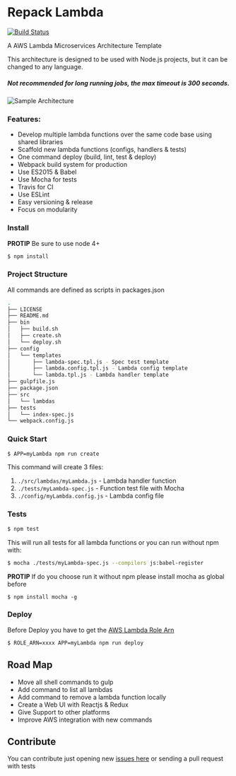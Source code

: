 # Repack Lambda
[![Build Status](https://travis-ci.org/dbuarque/repack-lambda.svg?branch=master)](https://travis-ci.org/dbuarque/repack-lambda)

A AWS Lambda Microservices Architecture Template

This architecture is designed to be used with Node.js projects, but it can be changed to any language. 

##### Not recommended for long running jobs, the max timeout is 300 seconds.

![Sample Architecture](http://i.imgur.com/SMjfQjC.png)

### Features:

* Develop multiple lambda functions over the same code base using shared libraries
* Scaffold new lambda functions (configs, handlers & tests)
* One command deploy (build, lint, test & deploy)
* Webpack build system for production
* Use ES2015 & Babel
* Use Mocha for tests
* Travis for CI 
* Use ESLint
* Easy versioning & release
* Focus on modularity

### Install

**PROTIP** Be sure to use node 4+ 

```bash
$ npm install
```


### Project Structure

All commands are defined as scripts in packages.json

```bash
.
├── LICENSE
├── README.md
├── bin
│   ├── build.sh
│   ├── create.sh
│   └── deploy.sh
├── config
│   └── templates
│       ├── lambda-spec.tpl.js - Spec test template
│       ├── lambda.config.tpl.js - Lambda config template
│       └── lambda.tpl.js - Lambda handler template
├── gulpfile.js
├── package.json
├── src
│   └── lambdas
├── tests
│   └── index-spec.js
└── webpack.config.js
```

### Quick Start

```bash
$ APP=myLambda npm run create
```
This command will create 3 files:

1. `./src/lambdas/myLambda.js` - Lambda handler function
2. `./tests/myLambda-spec.js` - Function test file with Mocha
3. `./config/myLambda.config.js` - Lambda config file

### Tests
```bash
$ npm test
```

This will run all tests for all lambda functions or you can run without npm with:
 
```bash
$ mocha ./tests/myLambda-spec.js --compilers js:babel-register
```

**PROTIP** If do you choose run it without npm please install mocha as global before 
```
$ npm install mocha -g
``` 

### Deploy
Before Deploy you have to get the [AWS Lambda Role Arn](http://docs.aws.amazon.com/lambda/latest/dg/intro-permission-model.html)
```bash
$ ROLE_ARN=xxxx APP=myLambda npm run deploy
```

## Road Map

* Move all shell commands to gulp
* Add command to list all lambdas
* Add command to remove a lambda function locally
* Create a Web UI with Reactjs & Redux
* Give Support to other platforms
* Improve AWS integration with new commands

## Contribute
You can contribute just opening new [issues here](https://github.com/dbuarque/repack-lambda/issues) or sending a pull request with tests
